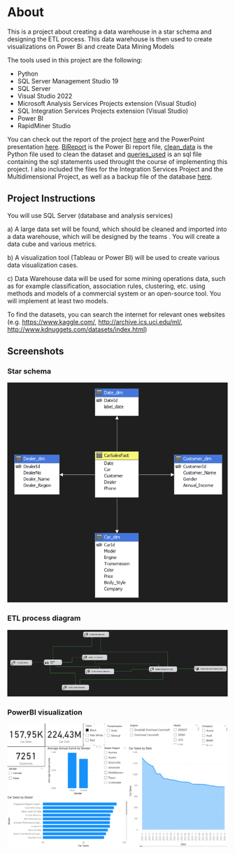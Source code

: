 # About
This is a project about creating a data warehouse in a star schema and designing the ETL process. This data warehouse is then used to create visualizations on Power Bi and create Data Mining Models

The tools used in this project are the following:
- Python
- SQL Server Management Studio 19
- SQL Server
- Visual Studio 2022
- Microsoft Analysis Services Projects extension (Visual Studio)
- SQL Integration Services Projects extension (Visual Studio)
- Power BI
- RapidMiner Studio

 You can check out the report of the project [here](report.pdf) and the PowerPoint presentation [here](Presentation.pptx). [BiReport](BiReport.pbix) is the Power Bi report file, [clean_data](clean_data.py) is the Python file used to clean the dataset and [queries_used](queries_used.sql) is an sql file containing the sql statements used throught the course of implementing this project. I also included the files for the Integration Services Project and the Multidimensional Project, as well as a backup file of the database [here](CarSales.bak).


## Project Instructions

You will use SQL Server (database and analysis services)

a) A large data set will be found, which should be cleaned and imported into a
data warehouse, which will be designed by the teams . You will
create a data cube and various metrics.

b) A visualization tool (Tableau or Power BI) will be used to create
various data visualization cases.

c) Data Warehouse data will be used for some mining operations
data, such as for example classification, association rules, clustering, etc.
using methods and models of a commercial system or an open-source tool.
You will implement at least two models.

To find the datasets, you can search the internet for relevant ones
websites (e.g. https://www.kaggle.com/, http://archive.ics.uci.edu/ml/,
http://www.kdnuggets.com/datasets/index.html)



## Screenshots

### Star schema

![star schema](assets/schema.png)

### ETL process diagram

![etl diagram](assets/etl.png)

### PowerBI visualization

![PowerBI visualization](assets/powerbi.png)
